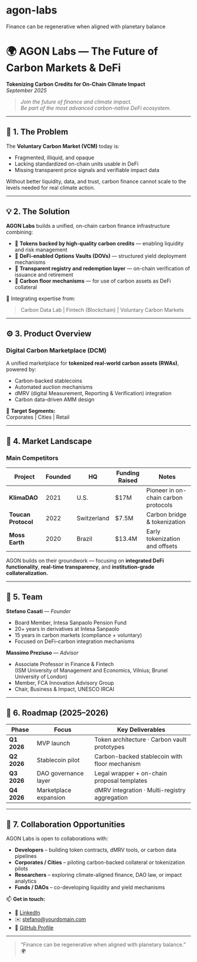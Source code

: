 # agon-labs
Finance can be regenerative when aligned with planetary balance
# 🌍 AGON Labs — The Future of Carbon Markets & DeFi  
**Tokenizing Carbon Credits for On-Chain Climate Impact**  
*September 2025*

> *Join the future of finance and climate impact.*  
> *Be part of the most advanced carbon-native DeFi ecosystem.*

---

## 🧩 1. The Problem
The **Voluntary Carbon Market (VCM)** today is:
- Fragmented, illiquid, and opaque  
- Lacking standardized on-chain units usable in DeFi  
- Missing transparent price signals and verifiable impact data  

Without better liquidity, data, and trust, carbon finance cannot scale to the levels needed for real climate action.

---

## 💡 2. The Solution
**AGON Labs** builds a unified, on-chain carbon finance infrastructure combining:
- 🔹 **Tokens backed by high-quality carbon credits** — enabling liquidity and risk management  
- 🔹 **DeFi-enabled Options Vaults (DOVs)** — structured yield deployment mechanisms  
- 🔹 **Transparent registry and redemption layer** — on-chain verification of issuance and retirement  
- 🔹 **Carbon floor mechanisms** — for use of carbon assets as DeFi collateral  

🧠 Integrating expertise from:
> Carbon Data Lab  |  Fintech (Blockchain)  |  Voluntary Carbon Markets

---

## ⚙️ 3. Product Overview
### **Digital Carbon Marketplace (DCM)**
A unified marketplace for **tokenized real-world carbon assets (RWAs)**, powered by:  
- Carbon-backed stablecoins  
- Automated auction mechanisms  
- dMRV (digital Measurement, Reporting & Verification) integration  
- Carbon data-driven AMM design  

🎯 **Target Segments:**  
Corporates  |  Cities  |  Retail

---

## 🏁 4. Market Landscape
### Main Competitors
| Project | Founded | HQ | Funding Raised | Notes |
|----------|----------|----|----------------|--------|
| **KlimaDAO** | 2021 | U.S. | $17M | Pioneer in on-chain carbon protocols |
| **Toucan Protocol** | 2022 | Switzerland | $7.5M | Carbon bridge & tokenization |
| **Moss Earth** | 2020 | Brazil | $13.4M | Early tokenization and offsets |

AGON builds on their groundwork — focusing on **integrated DeFi functionality**, **real-time transparency**, and **institution-grade collateralization.**

---

## 👥 5. Team
**Stefano Casati** — *Founder*  
- Board Member, Intesa Sanpaolo Pension Fund  
- 20+ years in derivatives at Intesa Sanpaolo  
- 15 years in carbon markets (compliance + voluntary)  
- Focused on DeFi–carbon integration mechanisms  

**Massimo Preziuso** — *Advisor*  
- Associate Professor in Finance & Fintech  
  (ISM University of Management and Economics, Vilnius; Brunel University of London)  
- Member, FCA Innovation Advisory Group  
- Chair, Business & Impact, UNESCO IRCAI  

---

## 🧭 6. Roadmap (2025–2026)
| Phase | Focus | Key Deliverables |
|--------|--------|------------------|
| **Q1 2026** | MVP launch | Token architecture · Carbon vault prototypes |
| **Q2 2026** | Stablecoin pilot | Carbon-backed stablecoin with floor mechanism |
| **Q3 2026** | DAO governance layer | Legal wrapper + on-chain proposal templates |
| **Q4 2026** | Marketplace expansion | dMRV integration · Multi-registry aggregation |

---

## 🤝 7. Collaboration Opportunities
AGON Labs is open to collaborations with:
- **Developers** – building token contracts, dMRV tools, or carbon data pipelines  
- **Corporates / Cities** – piloting carbon-backed collateral or tokenization pilots  
- **Researchers** – exploring climate-aligned finance, DAO law, or impact analytics  
- **Funds / DAOs** – co-developing liquidity and yield mechanisms  

📫 **Get in touch:**  
- 💼 [LinkedIn](https://www.linkedin.com/in/stefanocasati/)  
- ✉️ stefano@yourdomain.com  
- 🧠 [GitHub Profile](https://github.com/stefanocasati)

---

> “Finance can be regenerative when aligned with planetary balance.” 🌍

